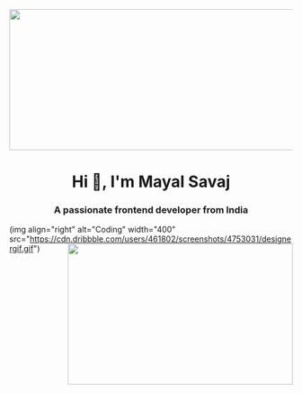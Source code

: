 <img src="https://wallpapercave.com/wp/wp1828925.png" width="1000px" height="250" />
<h1 align="center">Hi 👋, I'm Mayal Savaj</h1>
<h3 align="center">A passionate frontend developer from India</h3>

(img align="right" alt="Coding" width="400" src="https://cdn.dribbble.com/users/461802/screenshots/4753031/designergif.gif")
<img src="https://cdn.dribbble.com/users/461802/screenshots/4753031/designergif.gif"  align="right" width="400" height="250" />
